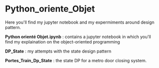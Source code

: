 # Python_oriente_Objet

Here you'll find my jupyter notebook and my expermiments around design pattern.

**Python orienté Objet.ipynb** : contains a jupyter notebook in which you'll find my explaination on the object-oriented programming

**DP_State** : my attempts with the state design pattern

**Portes_Train_Dp_State** : the state DP for a metro door closing system.
